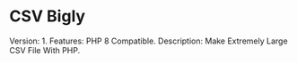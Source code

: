 # CSV Bigly 

Version: 1.
Features: PHP 8 Compatible.
Description: Make Extremely Large CSV File With PHP.